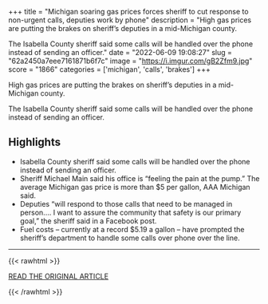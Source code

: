 +++
title = "Michigan soaring gas prices forces sheriff to cut response to non-urgent calls, deputies work by phone"
description = "High gas prices are putting the brakes on sheriff’s deputies in a mid-Michigan county.

The Isabella County sheriff said some calls will be handled over the phone instead of sending an officer."
date = "2022-06-09 19:08:27"
slug = "62a2450a7eee7161871b6f7c"
image = "https://i.imgur.com/gB2Zfm9.jpg"
score = "1866"
categories = ['michigan', 'calls', 'brakes']
+++

High gas prices are putting the brakes on sheriff’s deputies in a mid-Michigan county.

The Isabella County sheriff said some calls will be handled over the phone instead of sending an officer.

## Highlights

- Isabella County sheriff said some calls will be handled over the phone instead of sending an officer.
- Sheriff Michael Main said his office is “feeling the pain at the pump.” The average Michigan gas price is more than $5 per gallon, AAA Michigan said.
- Deputies “will respond to those calls that need to be managed in person.... I want to assure the community that safety is our primary goal,” the sheriff said in a Facebook post.
- Fuel costs – currently at a record $5.19 a gallon – have prompted the sheriff’s department to handle some calls over phone over the line.

---

{{< rawhtml >}}
  <p class="article-category">
    <a target="_blank" href="https://www.wxyz.com/news/gas-prices-force-sheriff-to-put-brakes-on-his-deputies">READ THE ORIGINAL ARTICLE</a>
  </p>
{{< /rawhtml >}}
